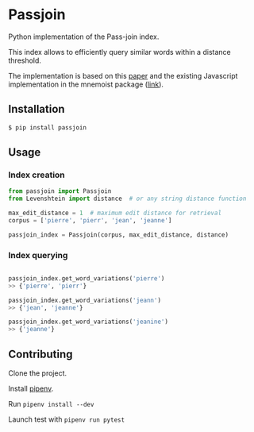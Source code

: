 # Passjoin
Python implementation of the Pass-join index.

This index allows to efficiently query similar words within a distance threshold.

The implementation is based on this [paper](http://people.csail.mit.edu/dongdeng/papers/vldb2012-passjoin.pdf) and the existing Javascript implementation in the mnemoist package ([link](https://github.com/Yomguithereal/mnemonist)).


## Installation

```bash
$ pip install passjoin
```


## Usage

### Index creation
```python
from passjoin import Passjoin
from Levenshtein import distance  # or any string distance function

max_edit_distance = 1  # maximum edit distance for retrieval
corpus = ['pierre', 'pierr', 'jean', 'jeanne']

passjoin_index = Passjoin(corpus, max_edit_distance, distance)

```

### Index querying
```python

passjoin_index.get_word_variations('pierre')
>> {'pierre', 'pierr'}

passjoin_index.get_word_variations('jeann')
>> {'jean', 'jeanne'}

passjoin_index.get_word_variations('jeanine')
>> {'jeanne'}

```

## Contributing

Clone the project.

Install [pipenv](https://github.com/pypa/pipenv).

Run `pipenv install --dev`

Launch test with `pipenv run pytest`
